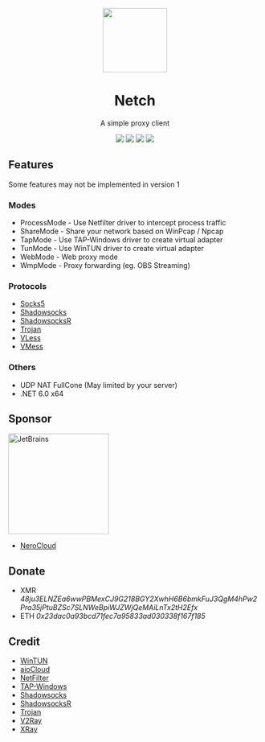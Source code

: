 <p align="center"><img src="https://cdn.jsdelivr.net/gh/netchx/netch/Netch/Resources/Netch.png" width="128" /></p>

<div align="center">

# Netch
A simple proxy client

[![](https://img.shields.io/badge/telegram-group-green?style=flat-square)](https://t.me/netch_group)
[![](https://img.shields.io/badge/telegram-channel-blue?style=flat-square)](https://t.me/netch_channel)
[![](https://img.shields.io/github/downloads/netchx/netch/total.svg?style=flat-square)](https://github.com/netchx/netch/releases)
[![](https://img.shields.io/github/v/release/netchx/netch?style=flat-square)](https://github.com/netchx/netch/releases)
</div>

## Features
Some features may not be implemented in version 1

### Modes
- ProcessMode - Use Netfilter driver to intercept process traffic
- ShareMode - Share your network based on WinPcap / Npcap
- TapMode - Use TAP-Windows driver to create virtual adapter
- TunMode - Use WinTUN driver to create virtual adapter
- WebMode - Web proxy mode
- WmpMode - Proxy forwarding (eg. OBS Streaming)

### Protocols
- [Socks5](https://www.wikiwand.com/en/SOCKS)
- [Shadowsocks](https://github.com/shadowsocks/shadowsocks-libev)
- [ShadowsocksR](https://github.com/shadowsocksrr/shadowsocksr-libev)
- [Trojan](https://trojan-gfw.github.io/trojan/)
- [VLess](https://github.com/xtls/xray-core)
- [VMess](https://github.com/v2fly/v2ray-core)

### Others
- UDP NAT FullCone (May limited by your server)
- .NET 6.0 x64

## Sponsor
<a href="https://www.jetbrains.com/?from=Netch"><img src="https://cdn.jsdelivr.net/gh/netchx/netch/jetbrains.svg" alt="JetBrains" width="200"/></a>

- [NeroCloud](https://nerocloud.io)

## Donate
- XMR *48ju3ELNZEa6wwPBMexCJ9G218BGY2XwhH6B6bmkFuJ3QgM4hPw2Pra35jPtuBZSc7SLNWeBpiWJZWjQeMAiLnTx2tH2Efx*
- ETH *0x23dac0a93bcd71fec7a95833ad030338f167f185*

## Credit
- [WinTUN](https://www.wintun.net)
- [aioCloud](https://github.com/aiocloud)
- [NetFilter](https://netfiltersdk.com)
- [TAP-Windows](https://github.com/OpenVPN/tap-windows6)
- [Shadowsocks](https://github.com/shadowsocks/shadowsocks-libev)
- [ShadowsocksR](https://github.com/shadowsocksrr/shadowsocksr-libev)
- [Trojan](https://github.com/trojan-gfw/trojan)
- [V2Ray](https://github.com/v2fly/v2ray-core)
- [XRay](https://github.com/xtls/xray-core)
